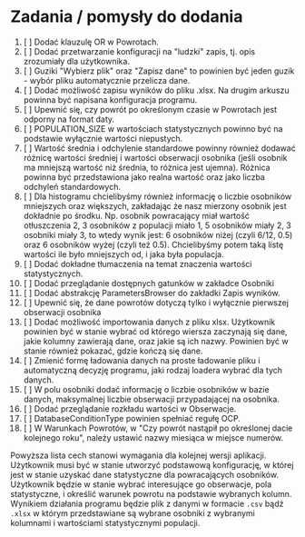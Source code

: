 # Zadania / pomysły do dodania

1.  [ ] Dodać klauzulę OR w Powrotach.
2.  [ ] Dodać przetwarzanie konfiguracji na "ludzki" zapis, tj. opis zrozumiały dla użytkownika.
3.  [ ] Guziki "Wybierz plik" oraz "Zapisz dane" to powinien być jeden guzik - wybór pliku automatycznie przelicza dane.
4.  [ ] Dodać możliwość zapisu wyników do pliku .xlsx. Na drugim arkuszu powinna być napisana konfiguracja programu.
5.  [ ] Upewnić się, czy powrót po określonym czasie w Powrotach jest odporny na format daty.
6.  [ ] POPULATION_SIZE w wartościach statystycznych powinno być na podstawie wyłącznie wartości niepustych.
7.  [ ] Wartość średnia i odchylenie standardowe powinny również dodawać różnicę wartości średniej i wartości obserwacji osobnika (jeśli osobnik ma mniejszą wartość niż średnia, to różnica jest ujemna). Różnica powinna być przedstawiona jako realna wartość oraz jako liczba odchyleń standardowych.
8.  [ ] Dla histogramu chcielibyśmy również informację o liczbie osobników mniejszych oraz większych, zakładając że nasz mierzony osobnik jest dokładnie po środku. Np. osobnik powracający miał wartość otłuszczenia 2, 3 osobników z populacji miało 1, 5 osobników miały 2, 3 osobniki miały 3, to wtedy wynik jest: 6 osobników niżej (czyli 6/12, 0.5) oraz 6 osobników wyżej (czyli też 0.5). Chcielibyśmy potem taką listę wartości ile było mniejszych od, i jaka była populacja.
9.  [ ] Dodać dokładne tłumaczenia na temat znaczenia wartości statystycznych.
10. [ ] Dodać przeglądanie dostępnych gatunków w zakładce Osobniki
11. [ ] Dodać abstrakcję ParametersBrowser do zakładki Zapis wyników.
12. [ ] Upewnić się, że dane powrotów dotyczą tylko i wyłącznie pierwszej obserwacji osobnika
13. [ ] Dodać możliwość importowania danych z pliku xlsx. Użytkownik powinien być w stanie wybrać od którego wiersza zaczynają się dane, jakie kolumny zawierają dane, oraz jakie są ich nazwy. Powinien być w stanie również pokazać, gdzie kończą się dane.
14. [ ] Zmienić formę ładowania danych na proste ładowanie pliku i automatyczną decyzję programu, jaki rodzaj loadera wybrać dla tych danych.
15. [ ] W polu osobniki dodać informację o liczbie osobników w bazie danych, maksymalnej liczbie obserwacji przypadającej na osobnika.
16. [ ] Dodać przeglądanie rozkładu wartości w Obserwacje.
17. [ ] DatabaseConditionType powinien spełniać regułę OCP.
18. [ ] W Warunkach Powrotów, w "Czy powrót nastąpił po określonej dacie kolejnego roku", należy ustawić nazwy miesiąca w miejsce numerów.

Powyższa lista cech stanowi wymagania dla kolejnej wersji aplikacji. Użytkownik musi być w stanie utworzyć podstawową konfigurację, w której jest w stanie uzyskać dane statystyczne dla powracających osobników. Użytkownik będzie w stanie wybrać interesujące go obserwacje, pola statystyczne, i określić warunek powrotu na podstawie wybranych kolumn. Wynikiem działania programu będzie plik z danymi w formacie `.csv` bądź `.xlsx` w którym przedstawiane są wybrane osobniki z wybranymi kolumnami i wartościami statystycznymi populacji.